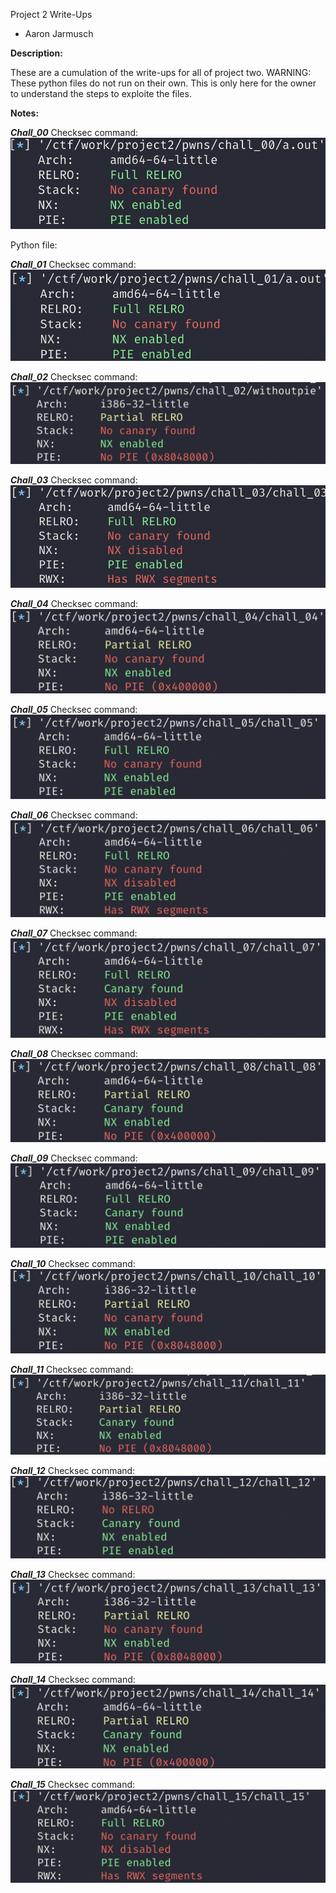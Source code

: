 Project 2 Write-Ups
- Aaron Jarmusch

**Description:**

These are a cumulation of the write-ups for all of project two. WARNING: These python files do not run on their own. This is only here for the owner to understand the steps to exploite the files. 

**Notes:** 

***Chall_00***
Checksec command:
![Image 0](/images/0.png)

Python file:


***Chall_01***
Checksec command:
![Image 1](/images/1.png)



***Chall_02***
Checksec command:
![Image 2](/images/2.png)



***Chall_03***
Checksec command:
![Image 3](/images/3.png) 
 

***Chall_04***
Checksec command:
![Image 4](/images/4.png) 
 

***Chall_05***
Checksec command:
![Image 0](/images/5.png) 
 

***Chall_06***
Checksec command:
![Image 0](/images/6.png)


***Chall_07***
Checksec command:
![Image 0](/images/7.png)


***Chall_08***
Checksec command:
![Image 0](/images/8.png)


***Chall_09***
Checksec command:
![Image 0](/images/9.png)


***Chall_10***
Checksec command:
![Image 0](/images/10.png)


***Chall_11***
Checksec command:
![Image 0](/images/11.png)


***Chall_12***
Checksec command:
![Image 0](/images/12.png)


***Chall_13***
Checksec command:
![Image 0](/images/13.png)


***Chall_14***
Checksec command:
![Image 0](/images/14.png)


***Chall_15*** 
Checksec command:
![Image 0](/images/15.png)

